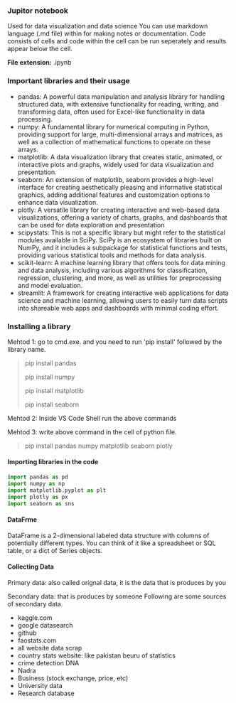### Jupitor notebook

Used for data visualization and data science
You can use markdown language (.md file) within for making notes or documentation.
Code consists of cells and code within the cell can be run seperately and results appear below the cell.

**File extension:** .ipynb

### Important libraries and their usage

- pandas: A powerful data manipulation and analysis library for handling structured data, with extensive functionality for reading, writing, and transforming data, often used for Excel-like functionality in data processing.
- numpy: A fundamental library for numerical computing in Python, providing support for large, multi-dimensional arrays and matrices, as well as a collection of mathematical functions to operate on these arrays.
- matplotlib: A data visualization library that creates static, animated, or interactive plots and graphs, widely used for data visualization and presentation.
- seaborn: An extension of matplotlib, seaborn provides a high-level interface for creating aesthetically pleasing and informative statistical graphics, adding additional features and customization options to enhance data visualization.
- plotly: A versatile library for creating interactive and web-based data visualizations, offering a variety of charts, graphs, and dashboards that can be used for data exploration and presentation
- scipystats: This is not a specific library but might refer to the statistical modules available in SciPy. SciPy is an ecosystem of libraries built on NumPy, and it includes a subpackage for statistical functions and tests, providing various statistical tools and methods for data analysis.
- scikit-learn: A machine learning library that offers tools for data mining and data analysis, including various algorithms for classification, regression, clustering, and more, as well as utilities for preprocessing and model evaluation.
- streamlit: A framework for creating interactive web applications for data science and machine learning, allowing users to easily turn data scripts into shareable web apps and dashboards with minimal coding effort.

### Installing a library

Mehtod 1: go to cmd.exe. and you need to run 'pip install' followed by the library name.

> pip install pandas
>
>pip install numpy
>
> pip install matplotlib
>
> pip install seaborn

Mehtod 2: Inside VS Code Shell run the above commands

Mehtod 3: write above command in the cell of python file.

> pip install pandas numpy matplotlib seaborn plotly

#### Importing libraries in the code

```python
import pandas as pd
import numpy as np
import matplotlib.pyplot as plt
import plotly as px
import seaborn as sns
```

#### DataFrme

DataFrame is a 2-dimensional labeled data structure with columns of potentially different types. You can think of it like a spreadsheet or SQL table, or a dict of Series objects.

#### Collecting Data

Primary data: also called orignal data, it is the data that is produces by you

Secondary data: that is produces by someone
Following are some sources of secondary data.

- kaggle.com
- google datasearch
- github
- faostats.com
- all website data scrap
- country stats website: like pakistan beuru of statistics
- crime detection DNA
- Nadra
- Business (stock exchange, price, etc)
- University data
- Research database
